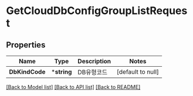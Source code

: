# GetCloudDbConfigGroupListRequest

## Properties
Name | Type | Description | Notes
------------ | ------------- | ------------- | -------------
**DbKindCode** | ***string** | DB유형코드 | [default to null]

[[Back to Model list]](../README.md#documentation-for-models) [[Back to API list]](../README.md#documentation-for-api-endpoints) [[Back to README]](../README.md)


